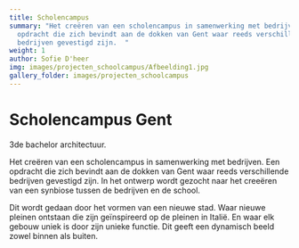 ```yaml
---
title: Scholencampus
summary: "Het creëren van een scholencampus in samenwerking met bedrijven. Een
  opdracht die zich bevindt aan de dokken van Gent waar reeds verschillende
  bedrijven gevestigd zijn.  "
weight: 1
author: Sofie D'heer
img: images/projecten_schoolcampus/Afbeelding1.jpg
gallery_folder: images/projecten_schoolcampus
---
```

# Scholencampus Gent

3de bachelor architectuur. 

Het creëren van een scholencampus in samenwerking met bedrijven. Een opdracht die zich bevindt aan de dokken van Gent waar reeds verschillende bedrijven gevestigd zijn. In het ontwerp wordt gezocht naar het creeëren van een synbiose tussen de bedrijven en de school. 

Dit wordt gedaan door het vormen van een nieuwe stad. Waar nieuwe pleinen ontstaan die zijn geïnspireerd op de pleinen in Italië. En waar elk gebouw uniek is door zijn unieke functie. Dit geeft een dynamisch beeld zowel binnen als buiten.
